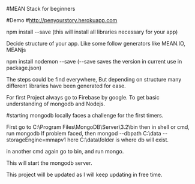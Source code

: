 #MEAN Stack for beginners

#Demo
#http://penyourstory.herokuapp.com


npm install --save (this will install all libraries necessary for your app)

Decide structure of your app. Like some follow generators like MEAN.IO, MEANjs

npm install nodemon --save (--save saves the version in current use in package.json)

The steps could be find everywhere, But depending on structure many different libraries have been generated for ease.

For first Project always go to Firebase by google. To get basic understanding of mongodb and Nodejs.

#starting mongodb locally faces a challenge for the first timers.

First go to C:\Program Files\MongoDB\Server\3.2\bin then in shell or cmd, run mongodb
If problem faced, then mongod --dbpath C:\data --storageEngine=mmapv1  here C:\data\folder  is where db will exist.

in another cmd again go to bin, and run mongo.

This will start the mongodb server.

This project will be updated as I will keep updating in free time.
